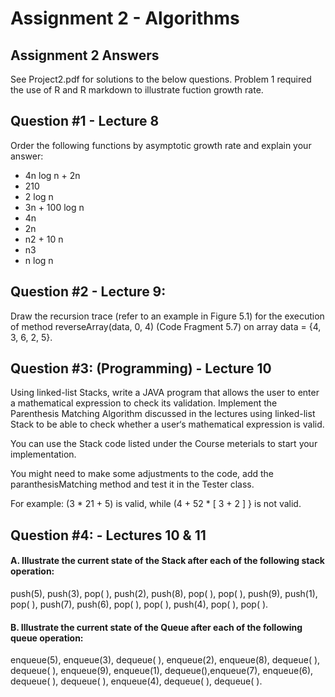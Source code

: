 # Assignment 2 - Algorithms 
## Assignment 2 Answers
See Project2.pdf for solutions to the below questions. Problem 1 required the use of R and R markdown to illustrate fuction growth rate.
## Question #1 - Lecture 8
Order the following functions by asymptotic growth rate and explain your answer:
* 4n log n + 2n
* 210
* 2 log n
* 3n + 100 log n
* 4n
* 2n
* n2 + 10 n
* n3
* n log n
## Question #2 - Lecture 9:
Draw the recursion trace (refer to an example in Figure 5.1) for the execution of method reverseArray(data, 0, 4) (Code Fragment 5.7) on array data = {4, 3, 6, 2, 5}.
## Question #3: (Programming) - Lecture 10
Using linked-list Stacks, write a JAVA program that allows the user to enter a mathematical expression to check its validation. Implement the Parenthesis Matching Algorithm discussed in the lectures using linked-list Stack to be able to check whether a user‘s mathematical expression is valid.

You can use the Stack code listed under the Course meterials to start your implementation.

You might need to make some adjustments to the code, add the paranthesisMatching method and test it in the Tester class. 

For example: (3 * 21 + 5) is valid, while (4 + 52 * [ 3 + 2 ] } is not valid.

## Question #4: - Lectures 10 & 11
#### A. Illustrate the current state of the Stack after each of the following stack operation:

push(5), push(3), pop( ), push(2), push(8), pop( ), pop( ), push(9), push(1), pop( ), push(7), push(6), pop( ), pop( ), push(4), pop( ), pop( ).

#### B. Illustrate the current state of the Queue after each of the following queue operation:

enqueue(5), enqueue(3), dequeue( ), enqueue(2), enqueue(8), dequeue( ), dequeue( ), enqueue(9), enqueue(1), dequeue(),enqueue(7), enqueue(6), dequeue( ), dequeue( ), enqueue(4), dequeue( ), dequeue( ).
